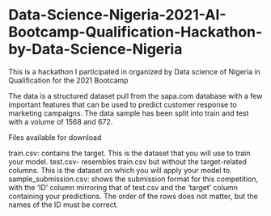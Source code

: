 # Data-Science-Nigeria-2021-AI-Bootcamp-Qualification-Hackathon-by-Data-Science-Nigeria
This is a hackathon I participated in organized by Data science of Nigeria in Qualification for the 2021 Bootcamp

The data is a structured dataset pull from the sapa.com database with a few important features that can be used to predict customer response to marketing campaigns. The data sample has been split into train and test with a volume of 1568 and 672.

Files available for download

train.csv: contains the target. This is the dataset that you will use to train your model.
test.csv- resembles train.csv but without the target-related columns. This is the dataset on which you will apply your model to.
sample_submission.csv: shows the submission format for this competition, with the ‘ID’ column mirroring that of test.csv and the ‘target’ column containing your predictions. The order of the rows does not matter, but the names of the ID must be correct.
